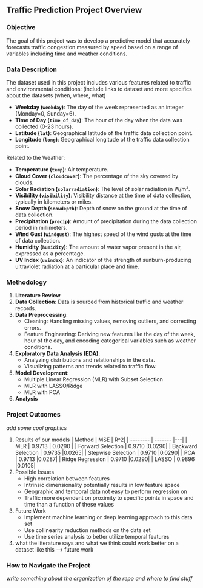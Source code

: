 
## Traffic Prediction Project Overview

### Objective
The goal of this project was to develop a predictive model that accurately forecasts traffic congestion measured by speed based on a range of variables including time and weather conditions. 

### Data Description
The dataset used in this project includes various features related to traffic and environmental conditions:
(include links to dataset and more specifics about the datasets (when, where, what)
 - **Weekday (`weekday`)**: The day of the week represented as an integer (Monday=0, Sunday=6).
- **Time of Day (`time_of_day`)**: The hour of the day when the data was collected (0-23 hours).
- **Latitude (`lat`)**: Geographical latitude of the traffic data collection point.
- **Longitude (`long`)**: Geographical longitude of the traffic data collection point.

Related to the Weather:

- **Temperature (`temp`)**:  Air temperature.
- **Cloud Cover (`cloudcover`)**: The percentage of the sky covered by clouds.
- **Solar Radiation (`solarradiation`)**: The level of solar radiation in W/m².
- **Visibility (`visibility`)**: Visibility distance at the time of data collection, typically in kilometers or miles.
- **Snow Depth (`snowdepth`)**: Depth of snow on the ground at the time of data collection.
- **Precipitation (`precip`)**: Amount of precipitation during the data collection period in millimeters.
- **Wind Gust (`windgust`)**: The highest speed of the wind gusts at the time of data collection.
- **Humidity (`humidity`)**: The amount of water vapor present in the air, expressed as a percentage.
- **UV Index (`uvindex`)**: An indicator of the strength of sunburn-producing ultraviolet radiation at a particular place and time.

### Methodology
1. **Literature Review**
2. **Data Collection**: Data is sourced from historical traffic and weather records.
3. **Data Preprocessing**:
   - Cleaning: Handling missing values, removing outliers, and correcting errors.
   - Feature Engineering: Deriving new features like the day of the week, hour of the day, and encoding categorical variables such as weather conditions.
4. **Exploratory Data Analysis (EDA)**:
   - Analyzing distributions and relationships in the data.
   - Visualizing patterns and trends related to traffic flow.
5. **Model Development**:
	- Multiple Linear Regression (MLR) with Subset Selection
	- MLR with LASSO/Ridge
	- MLR with PCA
6. **Analysis**

### Project Outcomes
*add some cool graphics*

1. Results of our models
| Method    | MSE | R^2|
| -------- | ------- |---|
| MLR  | 0.9713    | 0.0290 |
| Forward Selection | 0.9710     |0.0290|
| Backward Selection    | 0.9735    |0.0265|
| Stepwise Selection | 0.9710    |0.0290|
| PCA    | 0.9713    |0.0287|
| Ridge Regression | 0.9710  |0.0290|
| LASSO    | 0.9896    |0.0105|
2. Possible Issues
   - High correlation between features
   - 	Intrinsic dimensionality potentially results in low feature space
   - Geographic and temporal data not easy to perform regression on
   - Traffic more dependent on proximity to specific points in space and time than a function of these values
3. Future Work
   - Implement machine learning or deep learning approach to this data set
   - Use collinearity reduction methods on the data set
   - Use time series analysis to better utilize temporal features 
4. what the literature says and what we think could work better on a dataset like this --> future work

### How to Navigate the Project
*write something about the organization of the repo and where to find stuff*
